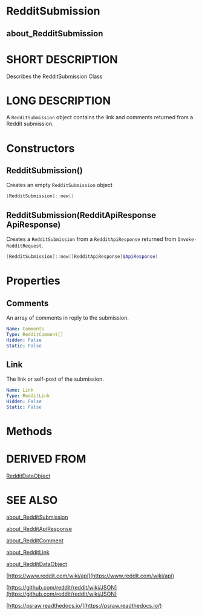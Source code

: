 # RedditSubmission
## about_RedditSubmission

# SHORT DESCRIPTION
Describes the RedditSubmission Class

# LONG DESCRIPTION
A `RedditSubmission` object contains the link and comments returned from a Reddit submission.


# Constructors
## RedditSubmission()
Creates an empty `RedditSubmission` object

```powershell
[RedditSubmission]::new()
```

## RedditSubmission(RedditApiResponse ApiResponse)
Creates a `RedditSubmission` from a `RedditApiResponse` returned from `Invoke-RedditRequest`.

```powershell
[RedditSubmission]::new([RedditApiResponse]$ApiResponse)
```


# Properties
## Comments
An array of comments in reply to the submission.

```yaml
Name: Comments
Type: RedditComment[]
Hidden: False
Static: False
```

## Link
The link or self-post of the submission.

```yaml
Name: Link
Type: RedditLink
Hidden: False
Static: False
```


# Methods

# DERIVED FROM

[RedditDataObject](https://psraw.readthedocs.io/en/latest/Module/about_RedditDataObject)

# SEE ALSO

[about_RedditSubmission](https://psraw.readthedocs.io/en/latest/Module/about_RedditSubmission)

[about_RedditApiResponse](https://psraw.readthedocs.io/en/latest/Module/about_RedditApiResponse)

[about_RedditComment](https://psraw.readthedocs.io/en/latest/Module/about_RedditComment)

[about_RedditLink](https://psraw.readthedocs.io/en/latest/Module/about_RedditLink)

[about_RedditDataObject](https://psraw.readthedocs.io/en/latest/Module/about_RedditDataObject)

[https://www.reddit.com/wiki/api](https://www.reddit.com/wiki/api)

[https://github.com/reddit/reddit/wiki/JSON](https://github.com/reddit/reddit/wiki/JSON)

[https://psraw.readthedocs.io/](https://psraw.readthedocs.io/)
